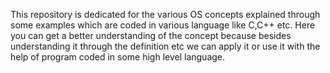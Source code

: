 This repository is dedicated for the various OS concepts explained through some 
examples which are coded in various language like C,C++ etc.
Here you can get a better understanding of the concept because besides understanding it through the definition etc we 
can apply it or use it with the help of program coded in some high level language.
